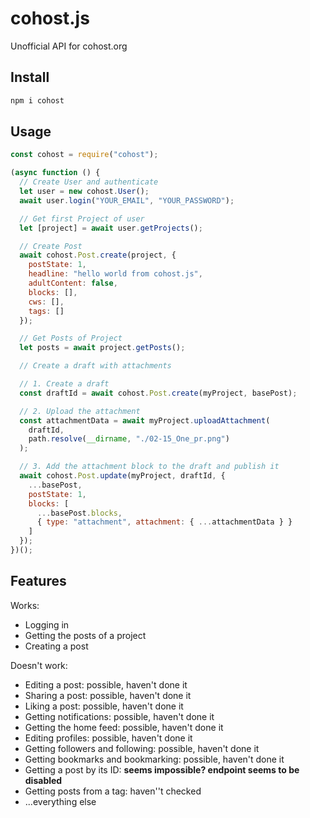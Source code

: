 # cohost.js

Unofficial API for cohost.org

## Install

```bash
npm i cohost
```

## Usage

```js
const cohost = require("cohost");

(async function () {
  // Create User and authenticate
  let user = new cohost.User();
  await user.login("YOUR_EMAIL", "YOUR_PASSWORD");

  // Get first Project of user
  let [project] = await user.getProjects();

  // Create Post
  await cohost.Post.create(project, {
    postState: 1,
    headline: "hello world from cohost.js",
    adultContent: false,
    blocks: [],
    cws: [],
    tags: []
  });

  // Get Posts of Project
  let posts = await project.getPosts();

  // Create a draft with attachments

  // 1. Create a draft
  const draftId = await cohost.Post.create(myProject, basePost);

  // 2. Upload the attachment
  const attachmentData = await myProject.uploadAttachment(
    draftId,
    path.resolve(__dirname, "./02-15_One_pr.png")
  );

  // 3. Add the attachment block to the draft and publish it
  await cohost.Post.update(myProject, draftId, {
    ...basePost,
    postState: 1,
    blocks: [
      ...basePost.blocks,
      { type: "attachment", attachment: { ...attachmentData } }
    ]
  });
})();
```

## Features

Works:

- Logging in
- Getting the posts of a project
- Creating a post

Doesn't work:

- Editing a post: possible, haven't done it
- Sharing a post: possible, haven't done it
- Liking a post: possible, haven't done it
- Getting notifications: possible, haven't done it
- Getting the home feed: possible, haven't done it
- Editing profiles: possible, haven't done it
- Getting followers and following: possible, haven't done it
- Getting bookmarks and bookmarking: possible, haven't done it
- Getting a post by its ID: **seems impossible? endpoint seems to be disabled**
- Getting posts from a tag: haven''t checked
- ...everything else
